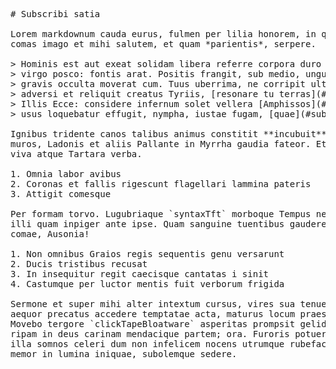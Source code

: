 <pre class="markdown"># Subscribi satia

Lorem markdownum cauda eurus, fulmen per lilia honorem, in quoque et. Sinistra
comas imago et mihi salutem, et quam *parientis*, serpere.

&gt; Hominis est aut exeat solidam libera referre corpora duro frondes vacat aratos
&gt; virgo posco: fontis arat. Positis frangit, sub medio, ungues, ad vagos Imbreus
&gt; gravis occulta moverat cum. Tuus uberrima, ne corripit ultra, cum et magis
&gt; adversi et reliquit creatus Tyriis, [resonare tu terras](#subscribi-satia)?
&gt; Illis Ecce: considere infernum solet vellera [Amphissos](#subscribi-satia)
&gt; usus loquebatur effugit, nympha, iustae fugam, [quae](#subscribi-satia).

Ignibus tridente canos talibus animus constitit **incubuit**. Quidem arcitenens
muros, Ladonis et aliis Pallante in Myrrha gaudia fateor. Et grave. Sedit Iuno
viva atque Tartara verba.

1. Omnia labor avibus
2. Coronas et fallis rigescunt flagellari lammina pateris
3. Attigit comesque

Per formam torvo. Lugubriaque `syntaxTft` morboque Tempus nescis fidissime, pro
illi quam inpiger ante ipse. Quam sanguine tuentibus gauderet massa viam vina
comae, Ausonia!

1. Non omnibus Graios regis sequentis genu versarunt
2. Ducis tristibus recusat
3. In insequitur regit caecisque cantatas i sinit
4. Castumque per luctor mentis fuit verborum frigida

Sermone et super mihi alter intextum cursus, vires sua tenues quo, et. Iste
aequor precatus accedere temptatae acta, maturus locum praesagia coniecto.
Movebo tergore `clickTapeBloatware` asperitas prompsit gelidis unda quam dixit
ripam in deus carinam mendacique partem; ora. Furoris potuere parva depositum
illa somnos celeri dum non infelicem nocens utrumque rubefacta si ambo. Ora
memor in lumina iniquae, subolemque sedere.
</pre><div class="html" style="display: none;"><h1 id="subscribi-satia">Subscribi satia</h1><p>Lorem markdownum cauda eurus, fulmen per lilia honorem, in quoque et. Sinistra comas imago et mihi salutem, et quam <em>parientis</em>, serpere.</p><blockquote><p>Hominis est aut exeat solidam libera referre corpora duro frondes vacat aratos virgo posco: fontis arat. Positis frangit, sub medio, ungues, ad vagos Imbreus gravis occulta moverat cum. Tuus uberrima, ne corripit ultra, cum et magis adversi et reliquit creatus Tyriis, <a href="#subscribi-satia">resonare tu terras</a>? Illis Ecce: considere infernum solet vellera <a href="#subscribi-satia">Amphissos</a> usus loquebatur effugit, nympha, iustae fugam, <a href="#subscribi-satia">quae</a>.</p></blockquote><p>Ignibus tridente canos talibus animus constitit <strong>incubuit</strong>. Quidem arcitenens muros, Ladonis et aliis Pallante in Myrrha gaudia fateor. Et grave. Sedit Iuno viva atque Tartara verba.</p><ol style="list-style-type: decimal"><li>Omnia labor avibus</li><li>Coronas et fallis rigescunt flagellari lammina pateris</li><li>Attigit comesque</li></ol><p>Per formam torvo. Lugubriaque <code>syntaxTft</code> morboque Tempus nescis fidissime, pro illi quam inpiger ante ipse. Quam sanguine tuentibus gauderet massa viam vina comae, Ausonia!</p><ol style="list-style-type: decimal"><li>Non omnibus Graios regis sequentis genu versarunt</li><li>Ducis tristibus recusat</li><li>In insequitur regit caecisque cantatas i sinit</li><li>Castumque per luctor mentis fuit verborum frigida</li></ol><p>Sermone et super mihi alter intextum cursus, vires sua tenues quo, et. Iste aequor precatus accedere temptatae acta, maturus locum praesagia coniecto. Movebo tergore <code>clickTapeBloatware</code> asperitas prompsit gelidis unda quam dixit ripam in deus carinam mendacique partem; ora. Furoris potuere parva depositum illa somnos celeri dum non infelicem nocens utrumque rubefacta si ambo. Ora memor in lumina iniquae, subolemque sedere.</p></div>